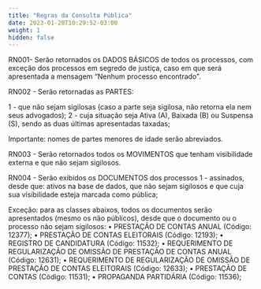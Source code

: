 ```yaml
---
title: "Regras da Consulta Pública"
date: 2023-01-20T10:29:52-03:00
weight: 1
hidden: false
---
```


RN001- Serão retornados os DADOS BÁSICOS de todos os processos, com exceção dos processos em segredo de justiça, caso em que será apresentada a mensagem “Nenhum processo encontrado”. 

RN002 - Serão retornadas as PARTES:

1 - que não sejam sigilosas (caso a parte seja sigilosa, não retorna ela nem seus advogados); 
2 - cuja situação seja Ativa (A), Baixada (B) ou Suspensa (S), sendo as duas últimas apresentadas taxadas;
    
Importante: nomes de partes menores de idade serão abreviados.

RN003 - Serão retornados todos os MOVIMENTOS que tenham visibilidade externa e que não sejam sigilosos.

RN004 - Serão exibidos os DOCUMENTOS dos processos
1 - assinados, desde que: ativos na base de dados, que não sejam sigilosos e que cuja sua visibilidade esteja marcada como pública;
        
Exceção: para as classes abaixos, todos os documentos serão apresentados (mesmo os não públicos), desde que o documento ou o processo não sejam sigilosos:
• PRESTAÇÃO DE CONTAS ANUAL (Código: 12377);
• PRESTAÇÃO DE CONTAS ELEITORAIS (Código: 12193);
• REGISTRO DE CANDIDATURA (Código: 11532);
• REQUERIMENTO DE REGULARIZAÇÃO DE OMISSÃO DE PRESTAÇÃO DE CONTAS ANUAL (Código: 12631);
• REQUERIMENTO DE REGULARIZAÇÃO DE OMISSÃO DE PRESTAÇÃO DE CONTAS ELEITORAIS (Código: 12633);
• PRESTAÇÃO DE CONTAS (Código: 11531);
• PROPAGANDA PARTIDÁRIA (Código: 11536);
